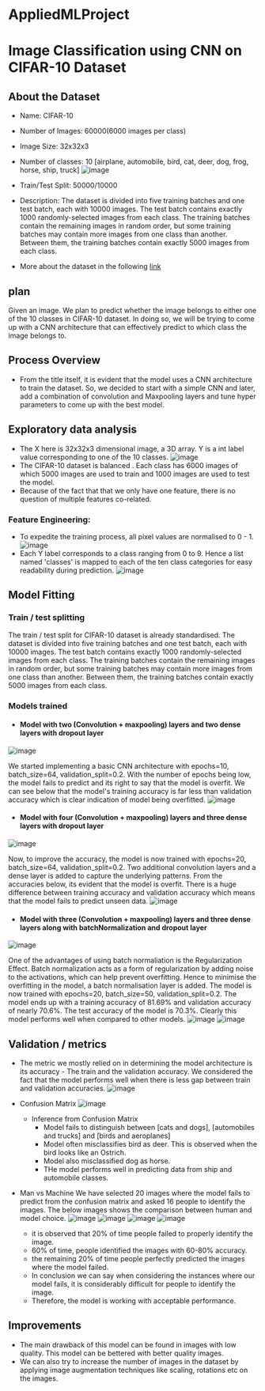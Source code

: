 # AppliedMLProject
# **Image Classification using CNN on CIFAR-10 Dataset**
## About the Dataset
- Name: CIFAR-10
- Number of Images: 60000(6000 images per class)
- Image Size: 32x32x3
- Number of classes: 10 [airplane, automobile, bird, cat, deer, dog, frog, horse, ship, truck]
![image](https://github.com/VamsiAkula8984/AppliedMLProject/assets/149032259/c76221e9-0a91-4005-9980-a61eee9c9fe2)

- Train/Test Split: 50000/10000
- Description: The dataset is divided into five training batches and one test batch, each with 10000 images. The test batch contains exactly 1000 randomly-selected images from each class. The training batches contain the remaining images in random order, but some training batches may contain more images from one class than another. Between them, the training batches contain exactly 5000 images from each class.
- More about the dataset in the following [link](https://www.cs.toronto.edu/%7Ekriz/cifar.html)
## plan
Given an image. We plan to predict whether the image belongs to either one of the 10 classes in CIFAR-10 dataset. In doing so, we will be trying to come up with a CNN architecture that can effectively predict to which class the image belongs to.
## Process Overview
- From the title itself, it is evident that the model uses a CNN architecture to train the dataset. So, we decided to start with a simple CNN and later, add a combination of convolution and Maxpooling layers and tune hyper parameters to come up with the best model.
## Exploratory data analysis
- The X here is 32x32x3 dimensional image, a 3D array. Y is a int label value corresponding to one of the 10 classes.
  ![image](https://github.com/VamsiAkula8984/AppliedMLProject/assets/149032259/b48c01d7-bf11-4a5d-b8d9-f699f3f4dc3f)
- The CIFAR-10 dataset is balanced . Each class has 6000 images of which 5000 images are used to train and 1000 images are used to test the model.
- Because of the fact that that we only have one feature, there is no question of multiple features co-related.
### Feature Engineering:
- To expedite the training process, all pixel values are normalised to 0 - 1.
  ![image](https://github.com/VamsiAkula8984/AppliedMLProject/assets/149032259/e1e420ed-d4af-4b3a-b1d7-8f5d4068b637)
- Each Y label corresponds to a class ranging from 0 to 9. Hence a list named 'classes' is mapped to each of the ten class categories for easy readability during prediction.
  ![image](https://github.com/VamsiAkula8984/AppliedMLProject/assets/149032259/ac9187a1-678f-4b14-8067-f172e6513594)
## Model Fitting
### Train / test splitting
The train / test split for CIFAR-10 dataset is already standardised. The dataset is divided into five training batches and one test batch, each with 10000 images. The test batch contains exactly 1000 randomly-selected images from each class. The training batches contain the remaining images in random order, but some training batches may contain more images from one class than another. Between them, the training batches contain exactly 5000 images from each class.
### Models trained
- #### Model with two (Convolution + maxpooling) layers and two dense layers with dropout layer
![image](https://github.com/VamsiAkula8984/AppliedMLProject/assets/149032259/0b8865d0-c2d9-4f7a-98c7-a7cc293628ff)

We started implementing a basic CNN architecture with epochs=10, batch_size=64, validation_split=0.2. With the number of epochs being low, the model fails to predict and its right to say that the model is overfit. We can see below that the model's training accuracy is far less than validation accuracy which is clear indication of model being overfitted.
![image](https://github.com/VamsiAkula8984/AppliedMLProject/assets/149032259/bdcbf9b8-a765-4c36-837c-de448f754f68)

- #### Model with four (Convolution + maxpooling) layers and three dense layers with dropout layer
![image](https://github.com/VamsiAkula8984/AppliedMLProject/assets/149032259/22300616-6b91-4ecf-b571-32427f888c20)

Now, to improve the accuracy, the model is now trained with epochs=20, batch_size=64, validation_split=0.2. Two additional convolution layers and a dense layer is added to capture the underlying patterns. From the accuracies below, its evident that the model is overfit. There is a huge difference between training accuracy and validation accuracy which means that the model fails to predict unseen data.
![image](https://github.com/VamsiAkula8984/AppliedMLProject/assets/149032259/a1dffed2-856a-41e3-ad31-94cef419948c)

- #### Model with three (Convolution + maxpooling) layers and three dense layers along with batchNormalization and dropout layer
![image](https://github.com/VamsiAkula8984/AppliedMLProject/assets/149032259/12914fed-1727-42e0-8750-9dc66b197511)

One of the advantages of using batch normaliation is the Regularization Effect. Batch normalization acts as a form of regularization by adding noise to the activations, which can help prevent overfitting. Hence to minimise the overfitting in the model, a batch normalisation layer is added. The model is now trained with epochs=20, batch_size=50, validation_split=0.2. The model ends up with a training accuracy of 81.69% and validation accuracy of nearly 70.6%. The test accuracy of the model is 70.3%. Clearly this model performs well when compared to other models.
![image](https://github.com/VamsiAkula8984/AppliedMLProject/assets/149032259/d5e472a9-33c9-42ca-8a90-2a36aaa0a43b)
![image](https://github.com/VamsiAkula8984/AppliedMLProject/assets/149032259/5f16a96b-bbfa-46a8-ac0a-62a69f5b55c4)

## Validation / metrics
- The metric we mostly relied on in determining the model architecture is its accuracy - The train and the validation accuracy. We considered the fact that the model performs well when there is less gap between train and validation accuracies.
![image](https://github.com/VamsiAkula8984/AppliedMLProject/assets/149032259/61c58cd3-a394-4454-8df5-cbd1739feeaa)

- Confusion Matrix
![image](https://github.com/VamsiAkula8984/AppliedMLProject/assets/149032259/683f2ba9-1af5-4eaa-9ecc-a97051de0d3b)
  - Inference from Confusion Matrix
      - Model fails to distinguish between [cats and dogs], [automobiles and trucks] and [birds and aeroplanes]
      - Model often misclassifies bird as deer. This is observed when the bird looks like an Ostrich.
      - Model also misclassified dog as horse.
      - THe model performs well in predicting data from ship and automobile classes.

- Man vs Machine
We have selected 20 images where the model fails to predict from the confusion matrix and asked 16 people to identify the images. The below images shows the comparison between human and model choice.
![image](https://github.com/VamsiAkula8984/AppliedMLProject/assets/149032259/2e6e536f-d4f8-4735-9888-c515f780b07c)
![image](https://github.com/VamsiAkula8984/AppliedMLProject/assets/149032259/6a198021-c6f1-4e32-b1cb-5b84e3a1ac02)
![image](https://github.com/VamsiAkula8984/AppliedMLProject/assets/149032259/10eecc09-9b02-4b71-8373-2a3f034db6e4)
![image](https://github.com/VamsiAkula8984/AppliedMLProject/assets/149032259/ef0173d8-3932-4363-9ce1-68aaa30f02bf)
  - it is observed that 20% of time people failed to properly identify the image.
  - 60% of time, people identified the images with 60-80% accuracy.
  - the remaining 20% of time people perfectly predicted the images where the model failed.
  - In conclusion we can say when considering the instances where our model fails, it is considerably difficult for people to identify the image.
  - Therefore, the model is working with acceptable performance.

## Improvements
- The main drawback of this model can be found in images with low quality. This model can be bettered with better quality images.
- We can also try to increase the number of images in the dataset by applying image augmentation techniques like scaling, rotations etc on the images.
